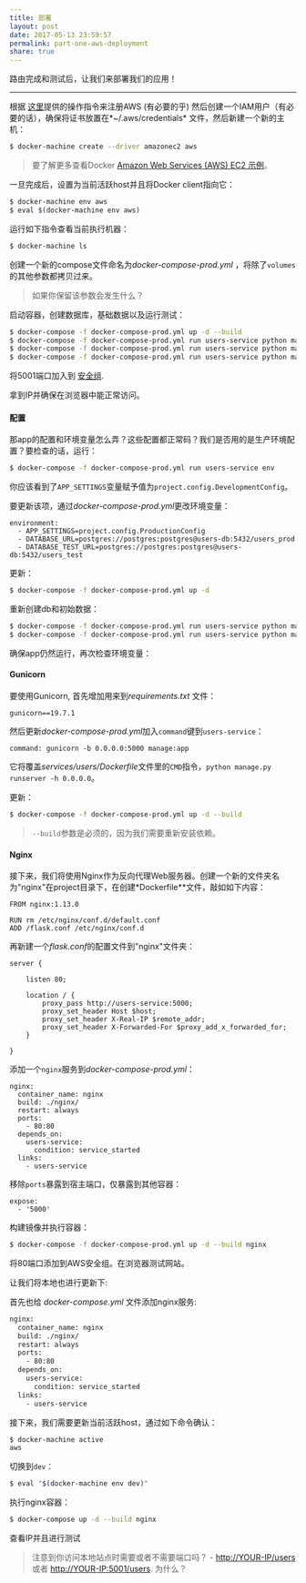 ```yaml
---
title: 部署
layout: post
date: 2017-05-13 23:59:57
permalink: part-one-aws-deployment
share: true
---
```


路由完成和测试后，让我们来部署我们的应用！

---

根据 [这里](http://docs.aws.amazon.com/AWSEC2/latest/UserGuide/get-set-up-for-amazon-ec2.html )提供的操作指令来注册AWS (有必要的乎) 然后创建一个IAM用户（有必要的话），确保将证书放置在*~/.aws/credentials* 文件，然后新建一个新的主机：

```sh
$ docker-machine create --driver amazonec2 aws
```

> 要了解更多查看Docker [Amazon Web Services (AWS) EC2 示例](https://docs.docker.com/machine/examples/aws/)。

一旦完成后，设置为当前活跃host并且将Docker client指向它：

```sh
$ docker-machine env aws
$ eval $(docker-machine env aws)
```

运行如下指令查看当前执行机器：

```sh
$ docker-machine ls
```

创建一个新的compose文件命名为*docker-compose-prod.yml* ，将除了`volumes`的其他参数都拷贝过来。

> 如果你保留该参数会发生什么？

启动容器，创建数据库，基础数据以及运行测试：

```sh
$ docker-compose -f docker-compose-prod.yml up -d --build
$ docker-compose -f docker-compose-prod.yml run users-service python manage.py recreate_db
$ docker-compose -f docker-compose-prod.yml run users-service python manage.py seed_db
$ docker-compose -f docker-compose-prod.yml run users-service python manage.py test
```

将5001端口加入到 [安全组](http://stackoverflow.com/questions/26338301/ec2-how-to-add-port-8080-in-security-group).

拿到IP并确保在浏览器中能正常访问。

#### 配置

那app的配置和环境变量怎么弄？这些配置都正常码？我们是否用的是生产环境配置？要检查的话，运行：

```sh
$ docker-compose -f docker-compose-prod.yml run users-service env
```

你应该看到了`APP_SETTINGS`变量赋予值为`project.config.DevelopmentConfig`。

要更新该项，通过*docker-compose-prod.yml*更改环境变量：

```
environment:
  - APP_SETTINGS=project.config.ProductionConfig
  - DATABASE_URL=postgres://postgres:postgres@users-db:5432/users_prod
  - DATABASE_TEST_URL=postgres://postgres:postgres@users-db:5432/users_test
```

更新：

```sh
$ docker-compose -f docker-compose-prod.yml up -d
```

重新创建db和初始数据：

```sh
$ docker-compose -f docker-compose-prod.yml run users-service python manage.py recreate_db
$ docker-compose -f docker-compose-prod.yml run users-service python manage.py seed_db
```

确保app仍然运行，再次检查环境变量：

#### Gunicorn

要使用Gunicorn, 首先增加用来到*requirements.txt* 文件：

```
gunicorn==19.7.1
```

然后更新*docker-compose-prod.yml*加入`command`键到`users-service`：

```
command: gunicorn -b 0.0.0.0:5000 manage:app
```

它将覆盖*services/users/Dockerfile*文件里的`CMD`指令，`python manage.py runserver -h 0.0.0.0`。

更新：

```sh
$ docker-compose -f docker-compose-prod.yml up -d --build
```

> `--build`参数是必须的，因为我们需要重新安装依赖。

#### Nginx

接下来，我们将使用Nginx作为反向代理Web服务器。创建一个新的文件夹名为"nginx"在project目录下，在创建*Dockerfile**文件，敲如如下内容：

```
FROM nginx:1.13.0

RUN rm /etc/nginx/conf.d/default.conf
ADD /flask.conf /etc/nginx/conf.d
```

再新建一个*flask.conf*的配置文件到"nginx"文件夹：

```
server {

    listen 80;

    location / {
        proxy_pass http://users-service:5000;
        proxy_set_header Host $host;
        proxy_set_header X-Real-IP $remote_addr;
        proxy_set_header X-Forwarded-For $proxy_add_x_forwarded_for;
    }

}
```

添加一个`nginx`服务到*docker-compose-prod.yml*：

```
nginx:
  container_name: nginx
  build: ./nginx/
  restart: always
  ports:
    - 80:80
  depends_on:
    users-service:
      condition: service_started
  links:
    - users-service
```

移除`ports`暴露到宿主端口，仅暴露到其他容器：

```
expose:
  - '5000'
```

构建镜像并执行容器：

```sh
$ docker-compose -f docker-compose-prod.yml up -d --build nginx
```

将80端口添加到AWS安全组。在浏览器测试网站。

让我们将本地也进行更新下:

首先也给 *docker-compose.yml* 文件添加nginx服务:

```sh
nginx:
  container_name: nginx
  build: ./nginx/
  restart: always
  ports:
    - 80:80
  depends_on:
    users-service:
      condition: service_started
  links:
    - users-service
```

接下来，我们需要更新当前活跃host，通过如下命令确认：

```sh
$ docker-machine active
aws
```

切换到`dev`：

```sh
$ eval "$(docker-machine env dev)"
```

执行nginx容器：

```sh
$ docker-compose up -d --build nginx
```

查看IP并且进行测试

> 注意到你访问本地站点时需要或者不需要端口吗？ - [http://YOUR-IP/users](http://YOUR-IP/users) 或者 [http://YOUR-IP:5001/users](http://YOUR-IP:5001/users). 为什么？
